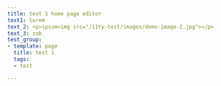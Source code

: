 ```yaml
---
title: test 1 home page editor
text1: lorem
text_2: <p>ipsum<img src="/11ty-test/images/demo-image-2.jpg"></p>
text_3: zob
test_group:
- template: page
  title: test 1
  tags:
  - test

---
```

